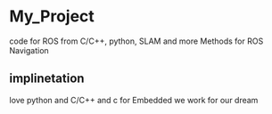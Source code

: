 # My_Project
code for ROS from C/C++, python, SLAM and more Methods for ROS Navigation 

## implinetation
love python and C/C++ and c
for Embedded we work for our dream
